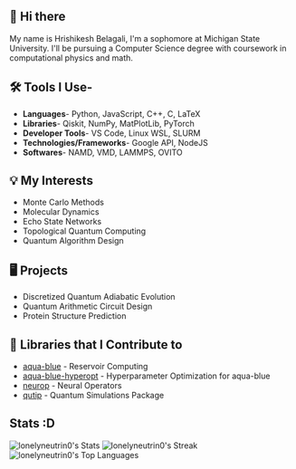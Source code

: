 ## 👋 Hi there 
My name is Hrishikesh Belagali, I'm a sophomore at Michigan State University. I'll be pursuing a Computer Science degree with coursework in computational physics and math.
## 🛠️ Tools I Use- 
- **Languages**- Python, JavaScript, C++, C, LaTeX
- **Libraries**- Qiskit, NumPy, MatPlotLib, PyTorch
- **Developer Tools**- VS Code, Linux WSL, SLURM 
- **Technologies/Frameworks**- Google API, NodeJS
- **Softwares**- NAMD, VMD, LAMMPS, OVITO
## 💡 My Interests 
- Monte Carlo Methods
- Molecular Dynamics
- Echo State Networks
- Topological Quantum Computing
- Quantum Algorithm Design

## 🖥️ Projects 
- Discretized Quantum Adiabatic Evolution
- Quantum Arithmetic Circuit Design
- Protein Structure Prediction

## 📘 Libraries that I Contribute to
- [aqua-blue](https://github.com/Chicago-Club-Management-Company/aqua-blue) - Reservoir Computing 
- [aqua-blue-hyperopt](https://github.com/Chicago-Club-Management-Company/aqua-blue-hyperopt) - Hyperparameter Optimization for aqua-blue
- [neurop](https://github.com/lonelyneutrin0/neurop) - Neural Operators
- [qutip](https://github.com/qutip/qutip) - Quantum Simulations Package

## Stats :D 
![lonelyneutrin0's Stats](https://github-readme-stats.vercel.app/api?username=lonelyneutrin0&theme=vue-dark&show_icons=true&hide_border=true&count_private=true)
![lonelyneutrin0's Streak](https://github-readme-streak-stats.herokuapp.com/?user=lonelyneutrin0&theme=vue-dark&hide_border=true)
![lonelyneutrin0's Top Languages](https://github-readme-stats.vercel.app/api/top-langs/?username=lonelyneutrin0&theme=vue-dark&show_icons=true&hide_border=true&layout=compact)
